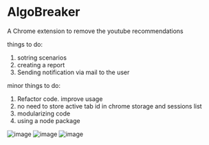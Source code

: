 # AlgoBreaker
A Chrome extension to remove the youtube recommendations

things to do:
1. sotring scenarios
2. creating a report
3. Sending notification via mail to the user

minor things to do:
1. Refactor code. improve usage
2. no need to store active tab id in chrome storage and sessions list
3. modularizing code
4. using a node package

![image](https://user-images.githubusercontent.com/80598054/178535385-078e5cfe-2874-4e34-9a60-b9c57dc85afa.png)
![image](https://user-images.githubusercontent.com/80598054/178535610-7bf03e98-e09f-42d1-99ea-d810e8255363.png)
![image](https://user-images.githubusercontent.com/80598054/178535747-aa29108c-31b7-486d-aedc-dd6133bbb1bb.png)
